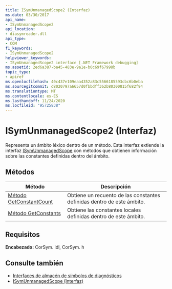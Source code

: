 ```yaml
---
title: ISymUnmanagedScope2 (Interfaz)
ms.date: 03/30/2017
api_name:
- ISymUnmanagedScope2
api_location:
- diasymreader.dll
api_type:
- COM
f1_keywords:
- ISymUnmanagedScope2
helpviewer_keywords:
- ISymUnmanagedScope2 interface [.NET Framework debugging]
ms.assetid: 2ed6a387-ba45-483e-9a1e-b0c69f67998b
topic_type:
- apiref
ms.openlocfilehash: 40c437e109eaa4352a83c5566185593cbc6b0eba
ms.sourcegitcommit: d8020797a6657d0fbbdff362b80300815f682f94
ms.translationtype: MT
ms.contentlocale: es-ES
ms.lasthandoff: 11/24/2020
ms.locfileid: "95725838"
---
```

# <a name="isymunmanagedscope2-interface"></a>ISymUnmanagedScope2 (Interfaz)

Representa un ámbito léxico dentro de un método. Esta interfaz extiende la interfaz [ISymUnmanagedScope](isymunmanagedscope-interface.md) con métodos que obtienen información sobre las constantes definidas dentro del ámbito.  
  
## <a name="methods"></a>Métodos  
  
|Método|Descripción|  
|------------|-----------------|  
|[Método GetConstantCount](isymunmanagedscope2-getconstantcount-method.md)|Obtiene un recuento de las constantes definidas dentro de este ámbito.|  
|[Método GetConstants](isymunmanagedscope2-getconstants-method.md)|Obtiene las constantes locales definidas dentro de este ámbito.|  
  
## <a name="requirements"></a>Requisitos  

 **Encabezado:** CorSym. idl, CorSym. h  
  
## <a name="see-also"></a>Consulte también

- [Interfaces de almacén de símbolos de diagnósticos](diagnostics-symbol-store-interfaces.md)
- [ISymUnmanagedScope (Interfaz)](isymunmanagedscope-interface.md)
